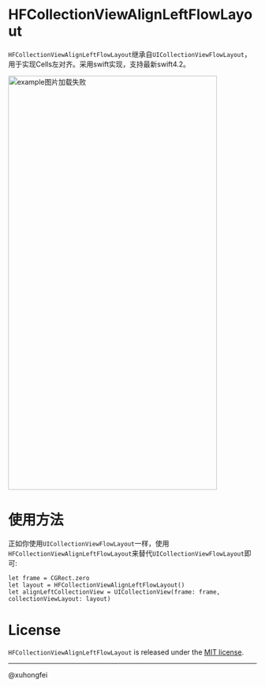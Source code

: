 # HFCollectionViewAlignLeftFlowLayout

`HFCollectionViewAlignLeftFlowLayout`继承自`UICollectionViewFlowLayout`，用于实现Cells左对齐。采用swift实现，支持最新swift4.2。

<img src="https://github.com/xuhongfei/HFCollectionViewAlignLeftFlowLayout/blob/master/example.jpg" width="423" height="838" alt="example图片加载失败"/>

# 使用方法
正如你使用`UICollectionViewFlowLayout`一样，使用`HFCollectionViewAlignLeftFlowLayout`来替代`UICollectionViewFlowLayout`即可:
```
let frame = CGRect.zero
let layout = HFCollectionViewAlignLeftFlowLayout()
let alignLeftCollectionView = UICollectionView(frame: frame, collectionViewLayout: layout)
```
# License
`HFCollectionViewAlignLeftFlowLayout` is released under the [MIT license](https://github.com/xuhongfei/HFCollectionViewAlignLeftFlowLayout/blob/master/LICENSE).

***
@xuhongfei
